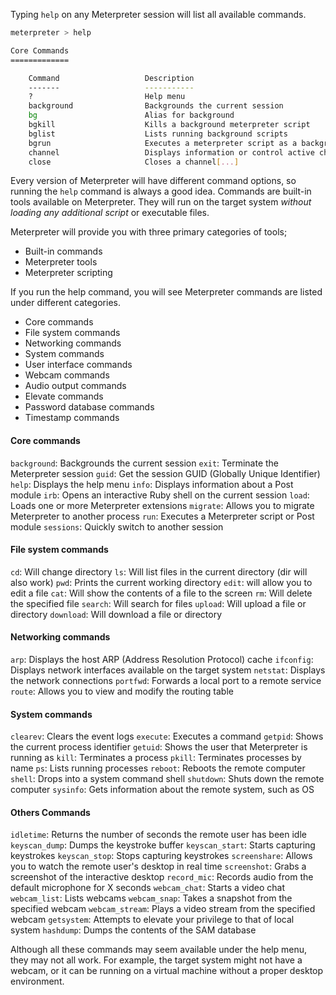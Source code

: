
Typing `help` on any Meterpreter session will list all available commands.

```bash
meterpreter > help

Core Commands
=============

    Command                   Description
    -------                   -----------
    ?                         Help menu
    background                Backgrounds the current session
    bg                        Alias for background
    bgkill                    Kills a background meterpreter script
    bglist                    Lists running background scripts
    bgrun                     Executes a meterpreter script as a background thread
    channel                   Displays information or control active channels
    close                     Closes a channel[...]
```

Every version of Meterpreter will have different command options, so running the `help` command is always a good idea. Commands are built-in tools available on Meterpreter. They will run on the target system *without loading any additional script* or executable files.

Meterpreter will provide you with three primary categories of tools;
- Built-in commands
- Meterpreter tools
- Meterpreter scripting

If you run the help command, you will see Meterpreter commands are listed under different categories.

- Core commands
- File system commands
- Networking commands
- System commands
- User interface commands
- Webcam commands
- Audio output commands
- Elevate commands
- Password database commands
- Timestamp commands


#### Core commands
`background`: Backgrounds the current session
`exit`: Terminate the Meterpreter session
`guid`: Get the session GUID (Globally Unique Identifier)
`help`: Displays the help menu
`info`: Displays information about a Post module
`irb`: Opens an interactive Ruby shell on the current session
`load`: Loads one or more Meterpreter extensions
`migrate`: Allows you to migrate Meterpreter to another process
`run`: Executes a Meterpreter script or Post module
`sessions`: Quickly switch to another session

#### File system commands
`cd`: Will change directory
`ls`: Will list files in the current directory (dir will also work)
`pwd`: Prints the current working directory
`edit`: will allow you to edit a file
`cat`: Will show the contents of a file to the screen
`rm`: Will delete the specified file
`search`: Will search for files
`upload`: Will upload a file or directory
`download`: Will download a file or directory

#### Networking commands
`arp`: Displays the host ARP (Address Resolution Protocol) cache
`ifconfig`: Displays network interfaces available on the target system
`netstat`: Displays the network connections
`portfwd`: Forwards a local port to a remote service
`route`: Allows you to view and modify the routing table

#### System commands
`clearev`: Clears the event logs
`execute`: Executes a command
`getpid`: Shows the current process identifier
`getuid`: Shows the user that Meterpreter is running as
`kill`: Terminates a process
`pkill`: Terminates processes by name
`ps`: Lists running processes
`reboot`: Reboots the remote computer
`shell`: Drops into a system command shell
`shutdown`: Shuts down the remote computer
`sysinfo`: Gets information about the remote system, such as OS

#### Others Commands
`idletime`: Returns the number of seconds the remote user has been idle
`keyscan_dump`: Dumps the keystroke buffer
`keyscan_start`: Starts capturing keystrokes
`keyscan_stop`: Stops capturing keystrokes
`screenshare`: Allows you to watch the remote user's desktop in real time
`screenshot`: Grabs a screenshot of the interactive desktop
`record_mic`: Records audio from the default microphone for X seconds
`webcam_chat`: Starts a video chat
`webcam_list`: Lists webcams
`webcam_snap`: Takes a snapshot from the specified webcam
`webcam_stream`: Plays a video stream from the specified webcam
`getsystem`: Attempts to elevate your privilege to that of local system
`hashdump`: Dumps the contents of the SAM database


Although all these commands may seem available under the help menu, they may not all work. For example, the target system might not have a webcam, or it can be running on a virtual machine without a proper desktop environment.

